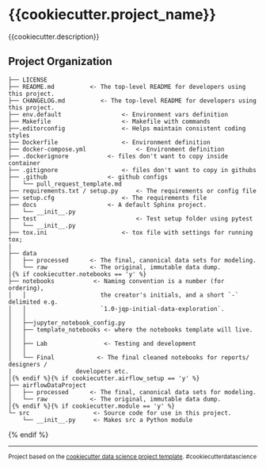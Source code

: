 {{cookiecutter.project_name}}
==============================

{{cookiecutter.description}}

Project Organization
------------

    ├── LICENSE
    ├── README.md          <- The top-level README for developers using this project.
    ├── CHANGELOG.md          <- The top-level README for developers using this project.
    ├── env.default  				<- Environment vars definition
    ├── Makefile           			<- Makefile with commands
    ├──.editorconfig				<- Helps maintain consistent coding styles
    ├── Dockerfile         			<- Environment definition
    ├── docker-compose.yml  			<- Environment definition
    ├── .dockerignore  			<- files don't want to copy inside container
    ├── .gitignore  				<- files don't want to copy in githubs
    ├── .github  				<- github configs
    │   └── pull_request_template.md
    ├── requirements.txt / setup.py   	<- The requirements or config file
    ├── setup.cfg   				<- The requirements file
    ├── docs 					<- A default Sphinx project.
    │   └── __init__.py
    ├── test                			<- Test setup folder using pytest
    │   └── __init__.py
    ├── tox.ini            			<- tox file with settings for running tox;
    |
    ├── data
    │   ├── processed      <- The final, canonical data sets for modeling.
    │   └── raw            <- The original, immutable data dump.
    |{% if cookiecutter.notebooks == 'y' %}
    ├── notebooks           <- Naming convention is a number (for ordering),
    │   │                     the creator's initials, and a short `-` delimited e.g.
    │   │                     `1.0-jqp-initial-data-exploration`.
    │   │
    │   ├──jupyter_notebook_config.py
    │   ├── template_notebooks <- where the notebooks template will live.
    │   │
    │   ├── Lab                <- Testing and development
    │   │
    │   └── Final            <- The final cleaned notebooks for reports/ designers /
    |				   developers etc.
    │{% endif %}{% if cookiecutter.airflow_setup == 'y' %}
    ├── airflowDataProject
    │   ├── processed      <- The final, canonical data sets for modeling.
    │   └── raw            <- The original, immutable data dump.
    │{% endif %}{% if cookiecutter.module == 'y' %}
    └─ src                  <- Source code for use in this project.
        └── __init__.py     <- Makes src a Python module
{% endif %}

--------

<p><small>Project based on the <a target="_blank" href="https://drivendata.github.io/cookiecutter-data-science/">cookiecutter data science project template</a>. #cookiecutterdatascience</small></p>
